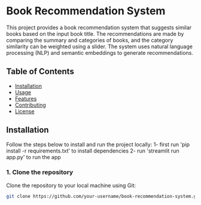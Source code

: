 # Book Recommendation System

This project provides a book recommendation system that suggests similar books based on the input book title. The recommendations are made by comparing the summary and categories of books, and the category similarity can be weighted using a slider. The system uses natural language processing (NLP) and semantic embeddings to generate recommendations.

## Table of Contents
- [Installation](#installation)
- [Usage](#usage)
- [Features](#features)
- [Contributing](#contributing)
- [License](#license)

## Installation

Follow the steps below to install and run the project locally:
1- first run 'pip install -r requirements.txt' to install dependencies
2- run 'streamlit run app.py' to run the app

### 1. Clone the repository
Clone the repository to your local machine using Git:

```bash
git clone https://github.com/your-username/book-recommendation-system.git
